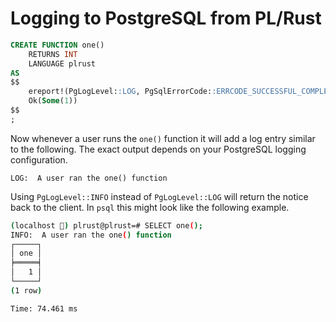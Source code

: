 # Logging to PostgreSQL from PL/Rust


```sql
CREATE FUNCTION one()
    RETURNS INT
    LANGUAGE plrust
AS
$$
    ereport!(PgLogLevel::LOG, PgSqlErrorCode::ERRCODE_SUCCESSFUL_COMPLETION, "A user ran the one() function");
    Ok(Some(1))
$$
;
```

Now whenever a user runs the `one()` function it will add a log entry
similar to the following.  The exact output depends on your PostgreSQL
logging configuration.

```
LOG:  A user ran the one() function
```


Using `PgLogLevel::INFO` instead of `PgLogLevel::LOG` will return the
notice back to the client.  In `psql` this might look like the following
example.

```bash
(localhost 🐘) plrust@plrust=# SELECT one();
INFO:  A user ran the one() function
┌─────┐
│ one │
╞═════╡
│   1 │
└─────┘
(1 row)

Time: 74.461 ms
```

